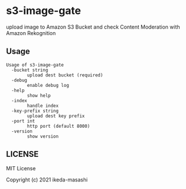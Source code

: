 # s3-image-gate
upload image to Amazon S3 Bucket and check Content Moderation with Amazon Rekognition
## Usage

```
Usage of s3-image-gate
  -bucket string
        upload dest bucket (required)
  -debug
        enable debug log
  -help
        show help
  -index
        handle index
  -key-prefix string
        upload dest key prefix
  -port int
        http port (default 8000)
  -version
        show version
```

## LICENSE

MIT License

Copyright (c) 2021 ikeda-masashi
